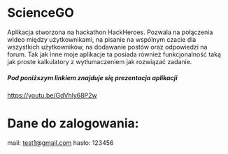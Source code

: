 # ScienceGO

Aplikacja stworzona na hackathon HackHeroes. 
Pozwala na połączenia wideo między użytkownikami, na pisanie na wspólnym czacie dla wszystkich użytkowników, na dodawanie postów oraz odpowiedzi na forum.
Tak jak inne moje aplikacje ta posiada również funkcjonalność taką jak proste kalkulatory z wytłumaczeniem jak rozwiązać zadanie.

##### Pod poniższym linkiem znajduje się prezentacja aplikacji

https://youtu.be/GdVhly68P2w


# Dane do zalogowania: 
mail: test1@gmail.com
hasło: 123456
